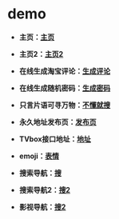 # demo


- **主页：[主页](https://ichen.ink/demo/zy.html)**


- **主页2：[主页2](https://ichen.ink/demo/zy2.html)**


- **在线生成淘宝评论：[生成评论](https://ichen.ink/demo/tbpl.html)**


- **在线生成随机密码：[生成密码](https://ichen.ink/demo/sjmm.html)**


- **只言片语可寻万物：[不懂就搜](https://ichen.ink/demo/daohang.html)**


- **永久地址发布页：[发布页](https://ichen.ink/demo/fby.html)**


- **TVbox接口地址：[地址](https://ichen.ink/demo/tvjk.html)**


- **emoji：[表情](https://ichen.ink/demo/emoji.md)**


- **搜索导航：[搜](https://ichen.ink/demo/sousuo.html)**


- **搜索导航2：[搜2](https://ichen.ink/demo/sou2.html)**


- **影视导航：[搜2](https://ichen.ink/demo/look.html)**
